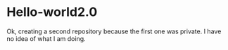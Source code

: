 # Hello-world2.0
Ok, creating a second repository because the first one was private. I have no idea of what I am doing.

